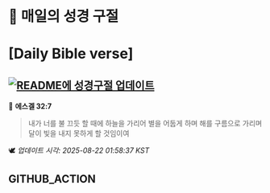 # 🙏 매일의 성경 구절
# [Daily Bible verse]
## [![README에 성경구절 업데이트](https://github.com/DONGSUKA/first_test/actions/workflows/update-readme-bible.yml/badge.svg)](https://github.com/DONGSUKA/first_test/actions/workflows/update-readme-bible.yml)
<!-- START_BIBLE_VERSE -->
📖 **에스겔 32:7**
> 내가 너를 불 끄듯 할 때에 하늘을 가리어 별을 어둡게 하며 해를 구름으로 가리며 달이 빛을 내지 못하게 할 것임이여

🕊️ _업데이트 시각: 2025-08-22 01:58:37 KST_
  <!-- END_BIBLE_VERSE -->
## GITHUB_ACTION

